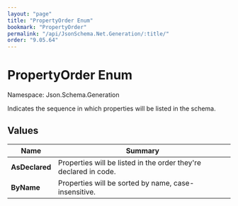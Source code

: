 ```yaml
---
layout: "page"
title: "PropertyOrder Enum"
bookmark: "PropertyOrder"
permalink: "/api/JsonSchema.Net.Generation/:title/"
order: "9.05.64"
---
```

# PropertyOrder Enum

Namespace: Json.Schema.Generation

Indicates the sequence in which properties will be listed in the schema.

## Values

| Name | Summary |
|---|---|
| **AsDeclared** | Properties will be listed in the order they're declared in code. |
| **ByName** | Properties will be sorted by name, case-insensitive. |


